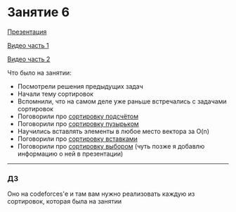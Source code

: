 # Занятие 6

[Презентация](simple_algo_1.pdf)

[Видео часть 1](https://youtu.be/q4Em3jYPT6M)

[Видео часть 2](https://youtu.be/zLUWXsrFQvA)

Что было на занятии:

* Посмотрели решения предыдущих задач
* Начали тему сортировок
* Вспомнили, что на самом деле уже раньше встречались с задачами сортировок
* Поговорили про [сортировку подсчётом](http://neerc.ifmo.ru/wiki/index.php?title=%D0%A1%D0%BE%D1%80%D1%82%D0%B8%D1%80%D0%BE%D0%B2%D0%BA%D0%B0_%D0%BF%D0%BE%D0%B4%D1%81%D1%87%D1%91%D1%82%D0%BE%D0%BC)
* Поговорили про [сортировку пузырьком](https://neerc.ifmo.ru/wiki/index.php?title=%D0%A1%D0%BE%D1%80%D1%82%D0%B8%D1%80%D0%BE%D0%B2%D0%BA%D0%B0_%D0%BF%D1%83%D0%B7%D1%8B%D1%80%D1%8C%D0%BA%D0%BE%D0%BC)
* Научились вставлять элементы в любое место вектора за O(n)
* Поговорили про [сортировку вставками](https://neerc.ifmo.ru/wiki/index.php?title=%D0%A1%D0%BE%D1%80%D1%82%D0%B8%D1%80%D0%BE%D0%B2%D0%BA%D0%B0_%D0%B2%D1%81%D1%82%D0%B0%D0%B2%D0%BA%D0%B0%D0%BC%D0%B8)
* Поговорили про [сортировку выбором](https://neerc.ifmo.ru/wiki/index.php?title=%D0%A1%D0%BE%D1%80%D1%82%D0%B8%D1%80%D0%BE%D0%B2%D0%BA%D0%B0_%D0%B2%D1%8B%D0%B1%D0%BE%D1%80%D0%BE%D0%BC) (чуть позже я добавлю информацию о ней в презентации)

---
### ДЗ
Оно на codeforces'е и там вам нужно реализовать каждую из сортировок, которая была на занятии
